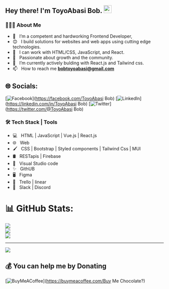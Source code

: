 <h2> Hey there! I'm ToyoAbasi Bob. <img src="https://media.tenor.com/Wx9IEmZZXSoAAAAj/hi.gif" width="25"></h2>

<h3> 👨🏻‍💻 About Me </h3>

- 🔭 &nbsp; I’m a competent and hardworking Frontend Developer,
- 😊 &nbsp; I build solutions for websites and web apps using cutting edge technologies.
- 💼 &nbsp; I can work with HTML/CSS, JavaScript, and React.
- 💖 &nbsp; Passionate about growth and the community.
- 🌱 &nbsp; I’m currently actively bulding with React.js and Tailwind css.
- 📫 &nbsp; How to reach me **bobtoyoabasi@gmail.com**


## 🌐 Socials:
[![Facebook](https://img.shields.io/badge/Facebook-%231877F2.svg?logo=Facebook&logoColor=white)](https://facebook.com/ToyoAbasi Bob) [![LinkedIn](https://img.shields.io/badge/LinkedIn-%230077B5.svg?logo=linkedin&logoColor=white)](https://linkedin.com/in/ToyoAbasi Bob) [![Twitter](https://img.shields.io/badge/Twitter-%231DA1F2.svg?logo=Twitter&logoColor=white)](https://twitter.com/@ToyoAbasi Bob) 

<h3>🛠 Tech Stack | Tools</h3>

- 💻 &nbsp; HTML | JavaScript | Vue.js | React.js
- 🌐 &nbsp; Web 
- 🖌️ &nbsp; CSS | Bootstrap | Styled components | Tailwind Css | MUI
- 🛢 &nbsp; RESTapis | Firebase
- 🔧 &nbsp; Visual Studio code 
- ✨ &nbsp; GithUB
- 🖥 &nbsp; Figma
- 📙 &nbsp; Trello | linear
- 🤝 &nbsp; Slack | Discord 




# 📊 GitHub Stats:
![](https://github-readme-stats.vercel.app/api?username=Teewai57&theme=dark&hide_border=false&include_all_commits=true&count_private=true)<br/>
![](https://github-readme-streak-stats.herokuapp.com/?user=Teewai57&theme=dark&hide_border=false)<br/>
![](https://github-readme-stats.vercel.app/api/top-langs/?username=Teewai57&theme=dark&hide_border=false&include_all_commits=true&count_private=true&layout=compact)

---
[![](https://visitcount.itsvg.in/api?id=Teewai57&icon=0&color=0)](https://visitcount.itsvg.in)

  ## 💰 You can help me by Donating
  [![BuyMeACoffee](https://img.shields.io/badge/Buy%20Me%20a%20Coffee-ffdd00?style=for-the-badge&logo=buy-me-a-coffee&logoColor=black)](https://buymeacoffee.com/Buy Me Chocolate?) 

  <!-- Proudly created with GPRM ( https://gprm.itsvg.in ) -->
  
